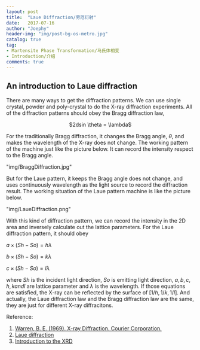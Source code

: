 ```yaml
---
layout: post
title:  "Laue Diffraction/劳厄衍射"
date:   2017-07-16
author: "Joephy"
header-img: "img/post-bg-os-metro.jpg"
catalog: true
tag:
- Martensite Phase Transformation/马氏体相变
- Introduction/介绍
comments: true
---
```

An introduction to Laue diffraction
------------

There are many ways to get the diffraction patterns. We can use single crystal, powder and poly-crystal to do the X-ray diffraction experiments. All of the diffraction patterns should obey the Bragg diffraction law,

<div  align="center">    
$2dsin \theta = \lambda$
</div>


For the traditionally Bragg diffraction, it changes the Bragg angle, $\theta$, and makes the wavelength of the X-ray does not change. The working pattern of the machine just like the picture below. It can record the intensity respect to the Bragg angle.


"img/BraggDiffraction.jpg"


But for the Laue pattern, it keeps the Bragg angle does not change, and uses continuously wavelength as the light source to record the diffraction result. The working situation of the Laue pattern machine is like the picture below. 


"img/LaueDiffraction.png"


With this kind of diffraction pattern, we can record the intensity in the 2D area and inversely calculate out the lattice parameters. For the Laue diffraction pattern, it should obey


$a \times (Sh - So) = h λ$ 

$b \times (Sh - So) = k λ$ 

$c \times (Sh - So) = l λ$


where $Sh$ is the incident light direction, $So$ is emitting light direction, $a, b, c, h, k and l$ are lattice parameter and $\lambda$ is the wavelength. If those equations are satisfied, the X-ray can be reflected by the surface of $[1/h, 1/k, 1/l]$. And actually, the Laue diffraction law and the Bragg diffraction law are the same, they are just for different X-ray diffracitons.

Reference:

1. [Warren, B. E. (1969). X-ray Diffraction. Courier Corporation.](https://books.google.com.hk/books?hl=en&lr=&id=wfLBhAbEYAsC&oi=fnd&pg=PA1&dq=x-ray+diffraction+b.e.+warren&ots=QGTmIG9DlL&sig=11B_L-M293rQ8DdNJ083EfCgvnM&redir_esc=y#v=onepage&q=x-ray%20diffraction%20b.e.%20warren&f=false)
2. [Laue diffraction](https://en.wikipedia.org/wiki/Max_von_Laue)
3. [Introduction to the XRD](https://www.google.com.hk/url?sa=t&rct=j&q=&esrc=s&source=web&cd=2&ved=0ahUKEwie3NW35IzVAhWGHJQKHSCxAXwQFggyMAE&url=http%3A%2F%2Fwww.physics.nptu.edu.tw%2Fezfiles%2F116%2F1116%2Fattach%2F85%2Fpta_23947_3124236_13357.ppt&usg=AFQjCNFMoenm4hjFg5XatLjJgRmpqQpkZQ)


